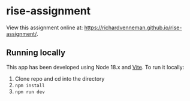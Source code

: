# rise-assignment
View this assignment online at: https://richardvenneman.github.io/rise-assignment/.

## Running locally
This app has been developed using Node 18.x and [Vite](https://vitejs.dev). To run it locally:

1. Clone repo and cd into the directory
2. `npm install`
3. `npm run dev`
